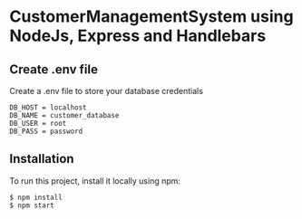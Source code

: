 # CustomerManagementSystem using NodeJs, Express and Handlebars
## Create .env file
Create a .env file to store your database credentials

```
DB_HOST = localhost
DB_NAME = customer_database
DB_USER = root
DB_PASS = password
```

## Installation
To run this project, install it locally using npm:

```
$ npm install
$ npm start
